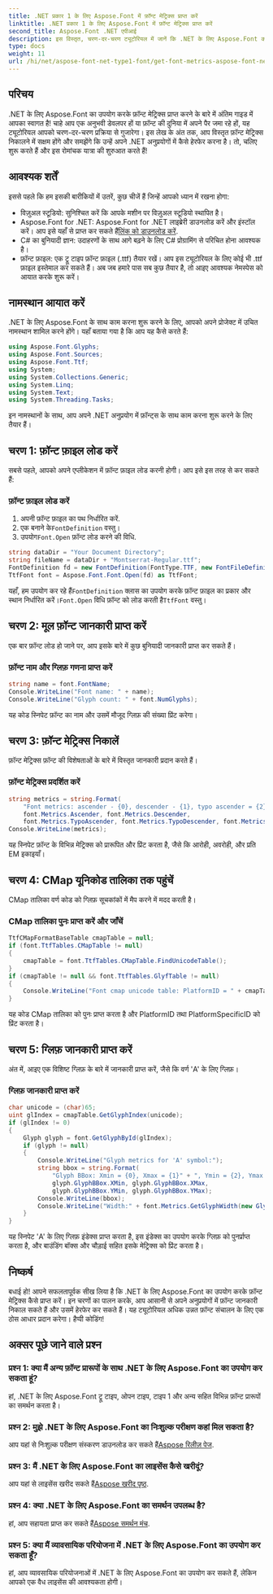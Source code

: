 ```yaml
---
title: .NET प्रकार 1 के लिए Aspose.Font में फ़ॉन्ट मेट्रिक्स प्राप्त करें
linktitle: .NET प्रकार 1 के लिए Aspose.Font में फ़ॉन्ट मेट्रिक्स प्राप्त करें
second_title: Aspose.Font .NET एपीआई
description: इस विस्तृत, चरण-दर-चरण ट्यूटोरियल में जानें कि .NET के लिए Aspose.Font का उपयोग करके फ़ॉन्ट मेट्रिक्स कैसे प्राप्त करें। किसी भी स्तर के डेवलपर्स के लिए बिल्कुल सही!
type: docs
weight: 11
url: /hi/net/aspose-font-net-type1-font/get-font-metrics-aspose-font-net-type1/
---
```

## परिचय
.NET के लिए Aspose.Font का उपयोग करके फ़ॉन्ट मेट्रिक्स प्राप्त करने के बारे में अंतिम गाइड में आपका स्वागत है! चाहे आप एक अनुभवी डेवलपर हों या फ़ॉन्ट की दुनिया में अपने पैर जमा रहे हों, यह ट्यूटोरियल आपको चरण-दर-चरण प्रक्रिया से गुजारेगा। इस लेख के अंत तक, आप विस्तृत फ़ॉन्ट मेट्रिक्स निकालने में सक्षम होंगे और समझेंगे कि उन्हें अपने .NET अनुप्रयोगों में कैसे हेरफेर करना है। तो, चलिए शुरू करते हैं और इस रोमांचक यात्रा की शुरुआत करते हैं!
## आवश्यक शर्तें
इससे पहले कि हम इसकी बारीकियों में उतरें, कुछ चीजें हैं जिन्हें आपको ध्यान में रखना होगा:
- विज़ुअल स्टूडियो: सुनिश्चित करें कि आपके मशीन पर विज़ुअल स्टूडियो स्थापित है।
-  Aspose.Font for .NET: Aspose.Font for .NET लाइब्रेरी डाउनलोड करें और इंस्टॉल करें। आप इसे यहाँ से प्राप्त कर सकते हैं[लिंक को डाउनलोड करें](https://releases.aspose.com/font/net/).
- C# का बुनियादी ज्ञान: उदाहरणों के साथ आगे बढ़ने के लिए C# प्रोग्रामिंग से परिचित होना आवश्यक है।
- फ़ॉन्ट फ़ाइल: एक ट्रू टाइप फ़ॉन्ट फ़ाइल (.ttf) तैयार रखें। आप इस ट्यूटोरियल के लिए कोई भी .ttf फ़ाइल इस्तेमाल कर सकते हैं।
अब जब हमारे पास सब कुछ तैयार है, तो आइए आवश्यक नेमस्पेस को आयात करके शुरू करें।
## नामस्थान आयात करें
.NET के लिए Aspose.Font के साथ काम करना शुरू करने के लिए, आपको अपने प्रोजेक्ट में उचित नामस्थान शामिल करने होंगे। यहाँ बताया गया है कि आप यह कैसे करते हैं:
```csharp
using Aspose.Font.Glyphs;
using Aspose.Font.Sources;
using Aspose.Font.Ttf;
using System;
using System.Collections.Generic;
using System.Linq;
using System.Text;
using System.Threading.Tasks;
```
इन नामस्थानों के साथ, आप अपने .NET अनुप्रयोग में फ़ॉन्ट्स के साथ काम करना शुरू करने के लिए तैयार हैं।
## चरण 1: फ़ॉन्ट फ़ाइल लोड करें
सबसे पहले, आपको अपने एप्लीकेशन में फ़ॉन्ट फ़ाइल लोड करनी होगी। आप इसे इस तरह से कर सकते हैं:
### फ़ॉन्ट फ़ाइल लोड करें
1. अपनी फ़ॉन्ट फ़ाइल का पथ निर्धारित करें. 
2.  एक बनाने के`FontDefinition` वस्तु।
3.  उपयोग`Font.Open` फ़ॉन्ट लोड करने की विधि.
```csharp
string dataDir = "Your Document Directory";
string fileName = dataDir + "Montserrat-Regular.ttf";
FontDefinition fd = new FontDefinition(FontType.TTF, new FontFileDefinition("ttf", new FileSystemStreamSource(fileName)));
TtfFont font = Aspose.Font.Font.Open(fd) as TtfFont;
```
 यहाँ, हम उपयोग कर रहे हैं`FontDefinition` क्लास का उपयोग करके फ़ॉन्ट फ़ाइल का प्रकार और स्थान निर्धारित करें।`Font.Open` विधि फ़ॉन्ट को लोड करती है`TtfFont` वस्तु।
## चरण 2: मूल फ़ॉन्ट जानकारी प्राप्त करें
एक बार फ़ॉन्ट लोड हो जाने पर, आप इसके बारे में कुछ बुनियादी जानकारी प्राप्त कर सकते हैं।
### फ़ॉन्ट नाम और ग्लिफ़ गणना प्राप्त करें
```csharp
string name = font.FontName;
Console.WriteLine("Font name: " + name);
Console.WriteLine("Glyph count: " + font.NumGlyphs);
```
यह कोड स्निपेट फ़ॉन्ट का नाम और उसमें मौजूद ग्लिफ़ की संख्या प्रिंट करेगा।
## चरण 3: फ़ॉन्ट मेट्रिक्स निकालें
फ़ॉन्ट मेट्रिक्स फ़ॉन्ट की विशेषताओं के बारे में विस्तृत जानकारी प्रदान करते हैं।
### फ़ॉन्ट मेट्रिक्स प्रदर्शित करें
```csharp
string metrics = string.Format(
    "Font metrics: ascender - {0}, descender - {1}, typo ascender = {2}, typo descender = {3}, UnitsPerEm = {4}",
    font.Metrics.Ascender, font.Metrics.Descender,
    font.Metrics.TypoAscender, font.Metrics.TypoDescender, font.Metrics.UnitsPerEM);
Console.WriteLine(metrics);
```
यह स्निपेट फ़ॉन्ट के विभिन्न मेट्रिक्स को प्रारूपित और प्रिंट करता है, जैसे कि आरोही, अवरोही, और प्रति EM इकाइयाँ।
## चरण 4: CMap यूनिकोड तालिका तक पहुंचें
CMap तालिका वर्ण कोड को ग्लिफ़ सूचकांकों में मैप करने में मदद करती है।
### CMap तालिका पुनः प्राप्त करें और जाँचें
```csharp
TtfCMapFormatBaseTable cmapTable = null;
if (font.TtfTables.CMapTable != null)
{
    cmapTable = font.TtfTables.CMapTable.FindUnicodeTable();
}
if (cmapTable != null && font.TtfTables.GlyfTable != null)
{
    Console.WriteLine("Font cmap unicode table: PlatformID = " + cmapTable.PlatformId + ", PlatformSpecificID = " + cmapTable.PlatformSpecificId);
}
```
यह कोड CMap तालिका को पुनः प्राप्त करता है और PlatformID तथा PlatformSpecificID को प्रिंट करता है।
## चरण 5: ग्लिफ़ जानकारी प्राप्त करें
अंत में, आइए एक विशिष्ट ग्लिफ़ के बारे में जानकारी प्राप्त करें, जैसे कि वर्ण 'A' के लिए ग्लिफ़।
### ग्लिफ़ जानकारी प्राप्त करें
```csharp
char unicode = (char)65;
uint glIndex = cmapTable.GetGlyphIndex(unicode);
if (glIndex != 0)
{
    Glyph glyph = font.GetGlyphById(glIndex);
    if (glyph != null)
    {
        Console.WriteLine("Glyph metrics for 'A' symbol:");
        string bbox = string.Format(
            "Glyph BBox: Xmin = {0}, Xmax = {1}" + ", Ymin = {2}, Ymax = {3}",
            glyph.GlyphBBox.XMin, glyph.GlyphBBox.XMax,
            glyph.GlyphBBox.YMin, glyph.GlyphBBox.YMax);
        Console.WriteLine(bbox);
        Console.WriteLine("Width:" + font.Metrics.GetGlyphWidth(new GlyphUInt32Id(glIndex)));
    }
}
```
यह स्निपेट 'A' के लिए ग्लिफ़ इंडेक्स प्राप्त करता है, इस इंडेक्स का उपयोग करके ग्लिफ़ को पुनर्प्राप्त करता है, और बाउंडिंग बॉक्स और चौड़ाई सहित इसके मेट्रिक्स को प्रिंट करता है।
## निष्कर्ष
बधाई हो! आपने सफलतापूर्वक सीख लिया है कि .NET के लिए Aspose.Font का उपयोग करके फ़ॉन्ट मेट्रिक्स कैसे प्राप्त करें। इन चरणों का पालन करके, आप आसानी से अपने अनुप्रयोगों में फ़ॉन्ट जानकारी निकाल सकते हैं और उसमें हेरफेर कर सकते हैं। यह ट्यूटोरियल अधिक उन्नत फ़ॉन्ट संचालन के लिए एक ठोस आधार प्रदान करेगा। हैप्पी कोडिंग!
## अक्सर पूछे जाने वाले प्रश्न
### प्रश्न 1: क्या मैं अन्य फ़ॉन्ट प्रारूपों के साथ .NET के लिए Aspose.Font का उपयोग कर सकता हूं?
हां, .NET के लिए Aspose.Font ट्रू टाइप, ओपन टाइप, टाइप 1 और अन्य सहित विभिन्न फ़ॉन्ट प्रारूपों का समर्थन करता है।
### प्रश्न 2: मुझे .NET के लिए Aspose.Font का निःशुल्क परीक्षण कहां मिल सकता है?
 आप यहां से निःशुल्क परीक्षण संस्करण डाउनलोड कर सकते हैं[Aspose रिलीज़ पेज](https://releases.aspose.com/).
### प्रश्न 3: मैं .NET के लिए Aspose.Font का लाइसेंस कैसे खरीदूं?
 आप यहां से लाइसेंस खरीद सकते हैं[Aspose खरीद पृष्ठ](https://purchase.aspose.com/buy).
### प्रश्न 4: क्या .NET के लिए Aspose.Font का समर्थन उपलब्ध है?
 हां, आप सहायता प्राप्त कर सकते हैं[Aspose समर्थन मंच](https://forum.aspose.com/c/font/41).
### प्रश्न 5: क्या मैं व्यावसायिक परियोजना में .NET के लिए Aspose.Font का उपयोग कर सकता हूँ?
हां, आप व्यावसायिक परियोजनाओं में .NET के लिए Aspose.Font का उपयोग कर सकते हैं, लेकिन आपको एक वैध लाइसेंस की आवश्यकता होगी।